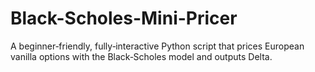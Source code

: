 # Black-Scholes-Mini-Pricer
A beginner‑friendly, fully‑interactive Python script that prices European vanilla options with the Black‑Scholes model and outputs Delta.
